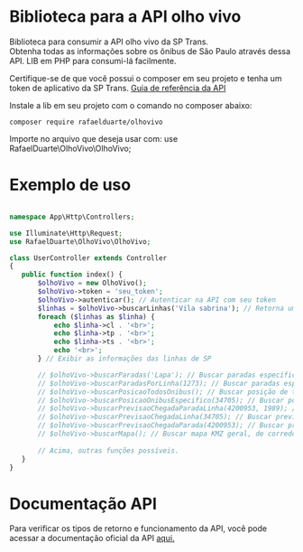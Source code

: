 # Biblioteca para a API olho vivo
Biblioteca para consumir a API olho vivo da SP Trans. <br>
Obtenha todas as informações sobre os ônibus de São Paulo através dessa API. LIB em PHP para consumi-lá facilmente. 

Certifique-se de que você possui o composer em seu projeto e tenha um token de aplicativo da SP Trans. <a href="https://www.sptrans.com.br/desenvolvedores/api-do-olho-vivo-guia-de-referencia/">Guia de referência da API</a>

Instale a lib em seu projeto com o comando no composer abaixo: <br>
 ```shell
 composer require rafaelduarte/olhovivo 
 ```

Importe no arquivo que deseja usar com: use RafaelDuarte\OlhoVivo\OlhoVivo;

# Exemplo de uso

 ```php
 
namespace App\Http\Controllers;

use Illuminate\Http\Request;
use RafaelDuarte\OlhoVivo\OlhoVivo;

class UserController extends Controller
{
    public function index() {
        $olhoVivo = new OlhoVivo();
        $olhoVivo->token = 'seu_token';
        $olhoVivo->autenticar(); // Autenticar na API com seu token
        $linhas = $olhoVivo->buscarLinhas('Vila sabrina'); // Retorna uma array com as linhas resultantes de sua busca
        foreach ($linhas as $linha) {
            echo $linha->cl . '<br>';
            echo $linha->tp . '<br>';
            echo $linha->ts . '<br>';
            echo '<br>';
        } // Exibir as informações das linhas de SP

        // $olhoVivo->buscarParadas('Lapa'); // Buscar paradas específicas
        // $olhoVivo->buscarParadasPorLinha(1273); // Buscar paradas específicas por linhas específicas
        // $olhoVivo->buscarPosicaoTodosOnibus(); // Buscar posição de todos os ônibus em circulação
        // $olhoVivo->buscarPosicaoOnibusEspecifico(34705); // Buscar posicão de ônibus específico
        // $olhoVivo->buscarPrevisaoChegadaParadaLinha(4200953, 1989); // Buscar previsão chegada de uma parada específica e linha específica
        // $olhoVivo->buscarPrevisaoChegadaLinha(34705); // Buscar previsão chegada em todas as paradas uma a linha específica
        // $olhoVivo->buscarPrevisaoChegadaParada(4200953); // Buscar previsão de chegada de todas as linhas em uma parada específica
        // $olhoVivo->buscarMapa(); // Buscar mapa KMZ geral, de corredores e de outras vias de São Paulo com os parâmetros = ('/Corredor', '/OutrasVias')
        
        // Acima, outras funções possíveis.
    }
}
 
 ```

# Documentação API

Para verificar os tipos de retorno e funcionamento da API, você pode acessar a documentação oficial da API <a href="https://www.sptrans.com.br/desenvolvedores/api-do-olho-vivo-guia-de-referencia/documentacao-api/">aqui.</a>
